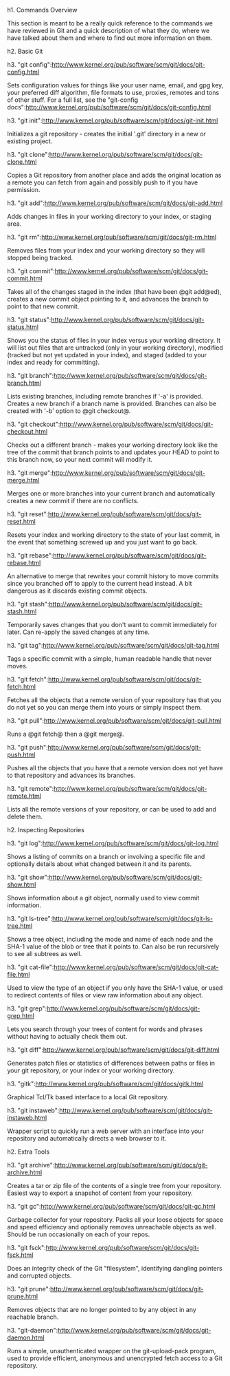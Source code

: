 <!--
SPDX-FileCopyrightText: 2008 Geoffrey Grosenbach <boss@topfunky.com>
SPDX-FileCopyrightText: 2008 Scott Chacon <schacon@gmail.com>
SPDX-FileCopyrightText: 2008 Scotty <schacony@gmail.com>
SPDX-FileCopyrightText: 2023 Richard Soderberg <rsoderberg@gmail.com>

SPDX-License-Identifier: CC-BY-SA-3.0
-->

h1. Commands Overview

This section is meant to be a really quick reference to the commands we have reviewed in Git and a quick description of what they do, where we have talked about them and where to find out more information on them.

h2. Basic Git

h3. "git config":http://www.kernel.org/pub/software/scm/git/docs/git-config.html

Sets configuration values for things like your user name, email, and gpg key, your preferred diff algorithm, file formats to use, proxies, remotes and tons of other stuff.  For a full list, see the "git-config docs":http://www.kernel.org/pub/software/scm/git/docs/git-config.html

h3. "git init":http://www.kernel.org/pub/software/scm/git/docs/git-init.html

Initializes a git repository - creates the initial '.git' directory in a new or existing project.

h3. "git clone":http://www.kernel.org/pub/software/scm/git/docs/git-clone.html

Copies a Git repository from another place and adds the original location as a remote you can fetch from again and possibly push to if you have permission.

h3. "git add":http://www.kernel.org/pub/software/scm/git/docs/git-add.html

Adds changes in files in your working directory to your index, or staging area.

h3. "git rm":http://www.kernel.org/pub/software/scm/git/docs/git-rm.html

Removes files from your index and your working directory so they will stopped being tracked.

h3. "git commit":http://www.kernel.org/pub/software/scm/git/docs/git-commit.html

Takes all of the changes staged in the index (that have been @git add@ed),  creates a new commit object pointing to it, and advances the branch to point to that new commit.

h3. "git status":http://www.kernel.org/pub/software/scm/git/docs/git-status.html

Shows you the status of files in your index versus your working directory.  It will list out files that are untracked (only in your working directory), modified (tracked but not yet updated in your index), and staged (added to your index and ready for committing).

h3. "git branch":http://www.kernel.org/pub/software/scm/git/docs/git-branch.html

Lists existing branches, including remote branches if '-a' is provided.  Creates a new branch if a branch name is provided.  Branches can also be created with '-b' option to @git checkout@.

h3. "git checkout":http://www.kernel.org/pub/software/scm/git/docs/git-checkout.html

Checks out a different branch - makes your working directory look like the tree of the commit that branch points to and updates your HEAD to point to this branch now, so your next commit will modify it.

h3. "git merge":http://www.kernel.org/pub/software/scm/git/docs/git-merge.html

Merges one or more branches into your current branch and automatically creates a new commit if there are no conflicts.

h3. "git reset":http://www.kernel.org/pub/software/scm/git/docs/git-reset.html

Resets your index and working directory to the state of your last commit, in the event that something screwed up and you just want to go back.

h3. "git rebase":http://www.kernel.org/pub/software/scm/git/docs/git-rebase.html

An alternative to merge that rewrites your commit history to move commits since you branched off to apply to the current head instead.  A bit dangerous as it discards existing commit objects.

h3. "git stash":http://www.kernel.org/pub/software/scm/git/docs/git-stash.html

Temporarily saves changes that you don't want to commit immediately for later.  Can re-apply the saved changes at any time.

h3. "git tag":http://www.kernel.org/pub/software/scm/git/docs/git-tag.html

Tags a specific commit with a simple, human readable handle that never moves.

h3. "git fetch":http://www.kernel.org/pub/software/scm/git/docs/git-fetch.html

Fetches all the objects that a remote version of your repository has that you do not yet so you can merge them into yours or simply inspect them.

h3. "git pull":http://www.kernel.org/pub/software/scm/git/docs/git-pull.html

Runs a @git fetch@ then a @git merge@.

h3. "git push":http://www.kernel.org/pub/software/scm/git/docs/git-push.html

Pushes all the objects that you have that a remote version does not yet have to that repository and advances its branches.

h3. "git remote":http://www.kernel.org/pub/software/scm/git/docs/git-remote.html

Lists all the remote versions of your repository, or can be used to add and delete them.

h2. Inspecting Repositories

h3. "git log":http://www.kernel.org/pub/software/scm/git/docs/git-log.html

Shows a listing of commits on a branch or involving a specific file and optionally details about what changed between it and its parents.

h3. "git show":http://www.kernel.org/pub/software/scm/git/docs/git-show.html

Shows information about a git object, normally used to view commit information.

h3. "git ls-tree":http://www.kernel.org/pub/software/scm/git/docs/git-ls-tree.html

Shows a tree object, including the mode and name of each node and the SHA-1 value of the blob or tree that it points to. Can also be run recursively to see all subtrees as well.

h3. "git cat-file":http://www.kernel.org/pub/software/scm/git/docs/git-cat-file.html

Used to view the type of an object if you only have the SHA-1 value, or used to redirect contents of files or view raw information about any object.

h3. "git grep":http://www.kernel.org/pub/software/scm/git/docs/git-grep.html

Lets you search through your trees of content for words and phrases without having to actually check them out.

h3. "git diff":http://www.kernel.org/pub/software/scm/git/docs/git-diff.html

Generates patch files or statistics of differences between paths or files in your git repository, or your index or your working directory.

h3. "gitk":http://www.kernel.org/pub/software/scm/git/docs/gitk.html

Graphical Tcl/Tk based interface to a local Git repository.

h3. "git instaweb":http://www.kernel.org/pub/software/scm/git/docs/git-instaweb.html

Wrapper script to quickly run a web server with an interface into your repository and automatically directs a web browser to it.

h2. Extra Tools

h3. "git archive":http://www.kernel.org/pub/software/scm/git/docs/git-archive.html

Creates a tar or zip file of the contents of a single tree from your repository.  Easiest way to export a snapshot of content from your repository.

h3. "git gc":http://www.kernel.org/pub/software/scm/git/docs/git-gc.html

Garbage collector for your repository.  Packs all your loose objects for space and speed efficiency and optionally removes unreachable objects as well.  Should be run occasionally on each of your repos.

h3. "git fsck":http://www.kernel.org/pub/software/scm/git/docs/git-fsck.html

Does an integrity check of the Git "filesystem", identifying dangling pointers and corrupted objects.

h3. "git prune":http://www.kernel.org/pub/software/scm/git/docs/git-prune.html

Removes objects that are no longer pointed to by any object in any reachable branch.

h3. "git-daemon":http://www.kernel.org/pub/software/scm/git/docs/git-daemon.html

Runs a simple, unauthenticated wrapper on the git-upload-pack program, used to provide efficient, anonymous and unencrypted fetch access to a Git repository.

